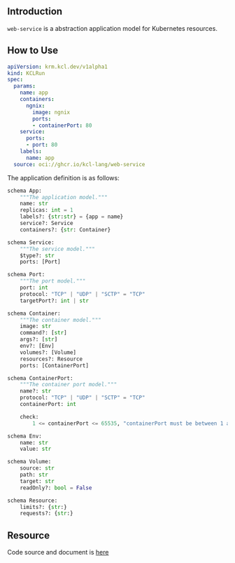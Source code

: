 ## Introduction

`web-service` is a abstraction application model for Kubernetes resources.

## How to Use

```yaml
apiVersion: krm.kcl.dev/v1alpha1
kind: KCLRun
spec:
  params:
    name: app
    containers:
      ngnix:
        image: ngnix
        ports:
        - containerPort: 80
    service:
      ports:
      - port: 80
    labels:
      name: app
  source: oci://ghcr.io/kcl-lang/web-service
```

The application definition is as follows:

```python
schema App:
    """The application model."""
    name: str
    replicas: int = 1
    labels?: {str:str} = {app = name}
    service?: Service
    containers?: {str: Container}

schema Service:
    """The service model."""
    $type?: str
    ports: [Port]

schema Port:
    """The port model."""
    port: int
    protocol: "TCP" | "UDP" | "SCTP" = "TCP"
    targetPort?: int | str

schema Container:
    """The container model."""
    image: str
    command?: [str]
    args?: [str]
    env?: [Env]
    volumes?: [Volume]
    resources?: Resource
    ports: [ContainerPort]

schema ContainerPort:
    """The container port model."""
    name?: str
    protocol: "TCP" | "UDP" | "SCTP" = "TCP"
    containerPort: int

    check:
        1 <= containerPort <= 65535, "containerPort must be between 1 and 65535, inclusive"

schema Env:
    name: str
    value: str

schema Volume:
    source: str
    path: str
    target: str
    readOnly?: bool = False

schema Resource:
    limits?: {str:}
    requests?: {str:}
```

## Resource

Code source and document is [here](https://github.com/kcl-lang/artifacthub/tree/main/validate-probes)
